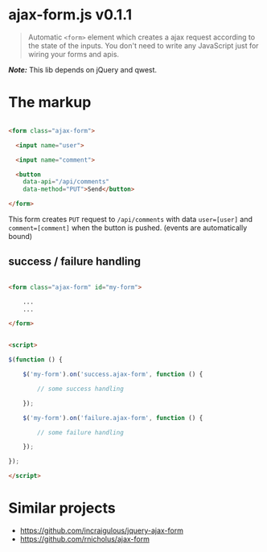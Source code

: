 # ajax-form.js v0.1.1

> Automatic `<form>` element which creates a ajax request according to the state of the inputs.
> You don't need to write any JavaScript just for wiring your forms and apis.

***Note:*** This lib depends on jQuery and qwest.


# The markup

```html

<form class="ajax-form">

  <input name="user">

  <input name="comment">

  <button
    data-api="/api/comments"
    data-method="PUT">Send</button>

</form>
```

This form creates `PUT` request to `/api/comments` with data `user=[user]` and `comment=[comment]` when the button is pushed. (events are automatically bound)

## success / failure handling

```html

<form class="ajax-form" id="my-form">

    ...
    ...

</form>


<script>

$(function () {

    $('my-form').on('success.ajax-form', function () {

        // some success handling

    });

    $('my-form').on('failure.ajax-form', function () {

        // some failure handling

    });

});

</script>
```


# Similar projects

- https://github.com/incraigulous/jquery-ajax-form
- https://github.com/rnicholus/ajax-form
